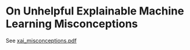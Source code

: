 # On Unhelpful Explainable Machine Learning Misconceptions

See [xai_misconceptions.pdf](xai_misconceptions.pdf)
